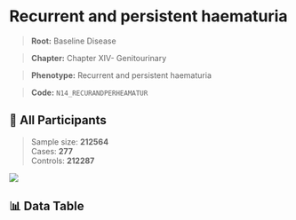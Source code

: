# Recurrent and persistent haematuria

> **Root:** Baseline Disease  

> **Chapter:** Chapter XIV- Genitourinary  

> **Phenotype:** Recurrent and persistent haematuria  

> **Code:** `N14_RECURANDPERHEAMATUR`

## 🧪 All Participants  
> Sample size: **212564**  
> Cases: **277**  
> Controls: **212287**
<img src="/Sensitive/Figures/ALL/Incidence/N14_RECURANDPERHEAMATUR.png"/>

## 📊 Data Table
<CsvTableMRF src="/Sensitive/Data/ALL/Incidence/COX_N14_RECURANDPERHEAMATUR.csv"/>

